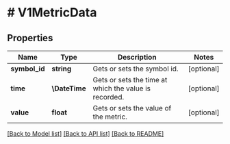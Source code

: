 # # V1MetricData

## Properties

Name | Type | Description | Notes
------------ | ------------- | ------------- | -------------
**symbol_id** | **string** | Gets or sets the symbol id. | [optional]
**time** | **\DateTime** | Gets or sets the time at which the value is recorded. | [optional]
**value** | **float** | Gets or sets the value of the metric. | [optional]

[[Back to Model list]](../../README.md#models) [[Back to API list]](../../README.md#endpoints) [[Back to README]](../../README.md)
